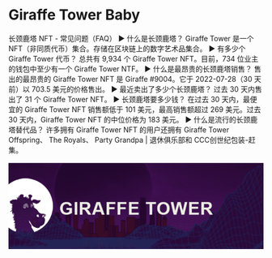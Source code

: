 # Giraffe Tower Baby

长颈鹿塔 NFT - 常见问题（FAQ）
▶ 什么是长颈鹿塔？
Giraffe Tower 是一个 NFT（非同质代币）集合。存储在区块链上的数字艺术品集合。
▶ 有多少个 Giraffe Tower 代币？
总共有 9,934 个 Giraffe Tower NFT。目前，734 位业主的钱包中至少有一个 Giraffe Tower NTF。
▶ 什么是最昂贵的长颈鹿塔销售？
售出的最昂贵的 Giraffe Tower NFT 是 Giraffe #9004。它于 2022-07-28（30 天前）以 703.5 美元的价格售出。
▶ 最近卖出了多少个长颈鹿塔？
过去 30 天内售出了 31 个 Giraffe Tower NFT。
▶ 长颈鹿塔要多少钱？
在过去 30 天内，最便宜的 Giraffe Tower NFT 销售额低于 101 美元，最高销售额超过 269 美元。过去 30 天内，Giraffe Tower NFT 的中位价格为 183 美元。
▶ 什么是流行的长颈鹿塔替代品？
许多拥有 Giraffe Tower NFT 的用户还拥有 Giraffe Tower Offspring、 The Royals、 Party Grandpa | 退休俱乐部和 CCC创世纪包装-赶集。

![nft](微信截图_20220827173055.png)
